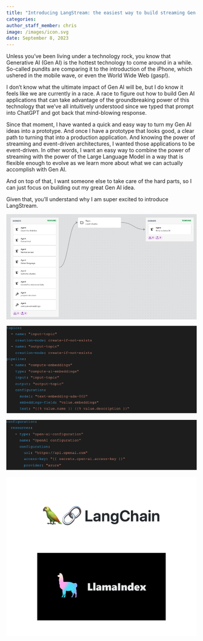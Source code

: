 ```yaml
---
title: "Introducing LangStream: the easiest way to build streaming Gen AI applications"
categories: 
author_staff_member: chris
image: /images/icon.svg
date: September 8, 2023
---
```

Unless you’ve been living under a technology rock, you know that Generative AI (Gen AI) is the hottest technology to come around in a while. So-called pundits are comparing it to the introduction of the iPhone, which ushered in the mobile wave, or even the 
World Wide Web (gasp!).

I don’t know what the ultimate impact of Gen AI will be, but I do know it feels like we are currently in a race. A race to figure out how to build Gen AI applications that can take advantage of the groundbreaking power of this technology that we’ve all intuitively understood since we typed that prompt into ChatGPT and got back that mind-blowing response. 

Since that moment, I have wanted a quick and easy way to turn my Gen AI ideas into a prototype. And once I have a prototype that looks good, a clear path to turning that into a production application. And knowing the power of streaming and event-driven architectures, I wanted those applications to be event-driven. In other words, I want an easy way to combine the power of streaming with the power of the Large Language Model in a way that is flexible enough to evolve as we learn more about what we can actually accomplish with Gen AI. 

And on top of that, I want someone else to take care of the hard parts, so I can just focus on building out my great Gen AI idea.

Given that, you’ll understand why I am super excited to introduce LangStream.


![An example LangStream a chatbot application. Image from Astra user interface.](/images/langstream-screen-shot.png)


![Example of LangStream code for embeddings](/images/embeddings-code.png)


![Example of OpenAI configuration code](/images/config-code.png)

![LangChain and LlamiIndex logos](/images/langchain-llamaindex.png)


